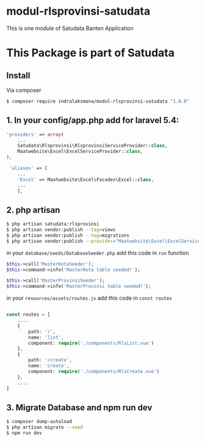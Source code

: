 # modul-rlsprovinsi-satudata
This is one module of Satudata Banten Application

This Package is part of Satudata
================================

## Install
Via composer
``` bash
$ composer require indralaksmana/modul-rlsprovinsi-satudata "1.0.0"
```

## 1. In your config/app.php add for laravel 5.4:

``` php
'providers' => array(
    ...
    Satudata\Rlsprovinsi\RlsprovinsiServiceProvider::class,
    Maatwebsite\Excel\ExcelServiceProvider::class,
),
```

``` php
 'aliases' => [
 	...
    'Excel' => Maatwebsite\Excel\Facades\Excel::class,
    ...
    ],
```

## 2. php artisan
``` bash
$ php artisan satudata:rlsprovinsi
$ php artisan vendor:publish --tag=views
$ php artisan vendor:publish --tag=migrations
$ php artisan vendor:publish --provider="Maatwebsite\Excel\ExcelServiceProvider"
```

in your `database/seeds/DatabaseSeeder.php` add this code in `run` function
``` php
$this->call('MasterKotaSeeder');
$this->command->info('MasterKota table seeded!');

$this->call('MasterProvinsiSeeder');
$this->command->info('MasterProvinsi table seeded!');
```

in your `resources/assets/routes.js` add this code in `const routes`
``` php

const routes = [
    ....
	{
        path: '/',
        name: 'list',
        component: require('./components/RlsList.vue')
    },
    {
        path: '/create',
        name: 'create',
        component: require('./components/RlsCreate.vue')
    },
    ....
]    
```

## 3. Migrate Database and npm run dev
``` bash
$ composer dump-autoload
$ php artisan migrate --seed
$ npm run dev
```
